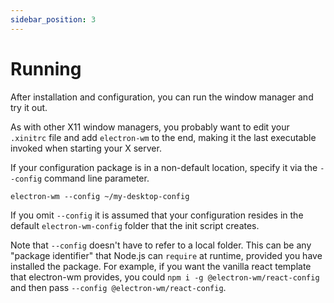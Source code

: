 ```yaml
---
sidebar_position: 3
---
```


# Running

After installation and configuration, you can run the window manager and try it
out.

As with other X11 window managers, you probably want to edit your `.xinitrc` file
and add `electron-wm` to the end, making it the last executable invoked when
starting your X server.

If your configuration package is in a non-default location, specify it via the
`--config` command line parameter.

```
electron-wm --config ~/my-desktop-config
```

If you omit `--config` it is assumed that your configuration resides in the
default `electron-wm-config` folder that the init script creates.

Note that `--config` doesn't have to refer to a local folder. This can be any
"package identifier" that Node.js can `require` at runtime, provided you have
installed the package. For example, if you want the vanilla react template that
electron-wm provides, you could `npm i -g @electron-wm/react-config` and then
pass `--config @electron-wm/react-config`.
